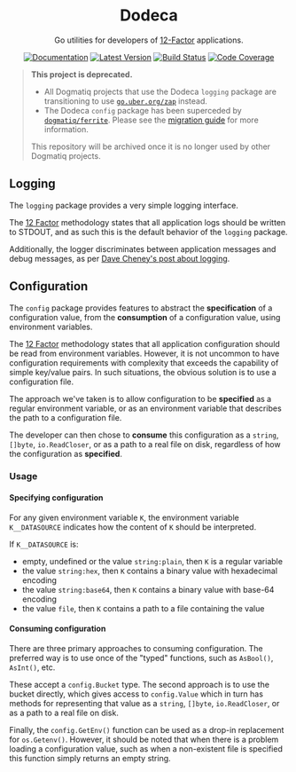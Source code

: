 <div align="center">

# Dodeca

Go utilities for developers of [12-Factor](http://12factor.net) applications.

[![Documentation](https://img.shields.io/badge/go.dev-documentation-007d9c?&style=for-the-badge)](https://pkg.go.dev/github.com/dogmatiq/dodeca)
[![Latest Version](https://img.shields.io/github/tag/dogmatiq/dodeca.svg?&style=for-the-badge&label=semver)](https://github.com/dogmatiq/dodeca/releases)
[![Build Status](https://img.shields.io/github/actions/workflow/status/dogmatiq/dodeca/ci.yml?style=for-the-badge&branch=main)](https://github.com/dogmatiq/dodeca/actions/workflows/ci.yml)
[![Code Coverage](https://img.shields.io/codecov/c/github/dogmatiq/dodeca/main.svg?style=for-the-badge)](https://codecov.io/github/dogmatiq/dodeca)

</div>

> **This project is deprecated.**
>
> - All Dogmatiq projects that use the Dodeca `logging` package are transitioning
>   to use [`go.uber.org/zap`](https://github.com/uber-go/zap) instead.
> - The Dodeca `config` package has been superceded by
>   [`dogmatiq/ferrite`](https://github.com/dogmatiq/ferrite). Please see the
>   [migration guide](docs/MIGRATING-FERRITE.md) for more information.
>
> This repository will be archived once it is no longer used by other Dogmatiq
> projects.

## Logging

The `logging` package provides a very simple logging interface.

The [12 Factor](https://12factor.net/logs) methodology states that all
application logs should be written to STDOUT, and as such this is the default
behavior of the `logging` package.

Additionally, the logger discriminates between application messages and debug
messages, as per [Dave Cheney's post about logging](https://dave.cheney.net/2015/11/05/lets-talk-about-logging).

## Configuration

The `config` package provides features to abstract the **specification** of a
configuration value, from the **consumption** of a configuration value, using
environment variables.

The [12 Factor](https://12factor.net/config) methodology states that all
application configuration should be read from environment variables. However,
it is not uncommon to have configuration requirements with complexity that
exceeds the capability of simple key/value pairs. In such situations, the
obvious solution is to use a configuration file.

The approach we've taken is to allow configuration to be **specified** as a
regular environment variable, or as an environment variable that describes the
path to a configuration file.

The developer can then chose to **consume** this configuration as a `string`,
`[]byte`, `io.ReadCloser`, or as a path to a real file on disk, regardless of
how the configuration as **specified**.

### Usage

#### Specifying configuration

For any given environment variable `K`, the environment variable `K__DATASOURCE`
indicates how the content of `K` should be interpreted.

If `K__DATASOURCE` is:

- empty, undefined or the value `string:plain`, then `K` is a regular variable
- the value `string:hex`, then `K` contains a binary value with hexadecimal encoding
- the value `string:base64`, then `K` contains a binary value with base-64 encoding
- the value `file`, then `K` contains a path to a file containing the value

#### Consuming configuration

There are three primary approaches to consuming configuration. The preferred way
is to use once of the "typed" functions, such as `AsBool()`, `AsInt()`, etc.

These accept a `config.Bucket` type. The second approach is to use the bucket
directly, which gives access to `config.Value` which in turn has methods for
representing that value as a `string`, `[]byte`, `io.ReadCloser`, or as a path
to a real file on disk.

Finally, the `config.GetEnv()` function can be used as a drop-in replacement for
`os.Getenv()`. However, it should be noted that when there is a problem loading
a configuration value, such as when a non-existent file is specified this
function simply returns an empty string.
